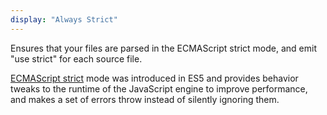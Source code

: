 ```yaml
---
display: "Always Strict"
---
```


Ensures that your files are parsed in the ECMAScript strict mode, and emit "use strict" for each source file.

[ECMAScript strict](https://developer.mozilla.org/en-US/docs/Web/JavaScript/Reference/Strict_mode) mode was introduced in ES5 and provides behavior tweaks to the runtime of the JavaScript engine to improve performance, and makes a set of errors throw instead of silently ignoring them.
